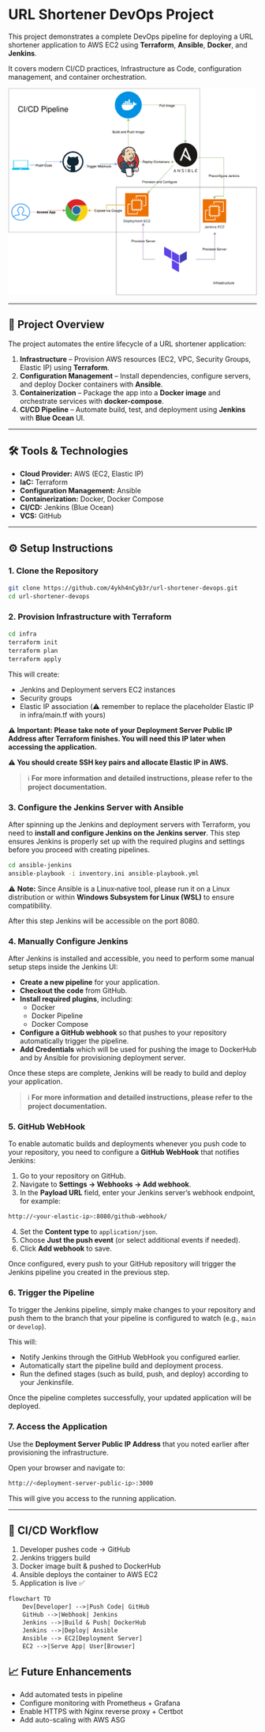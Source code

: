 # URL Shortener DevOps Project

This project demonstrates a complete DevOps pipeline for deploying a URL shortener application to AWS EC2 using **Terraform**, **Ansible**, **Docker**, and **Jenkins**.

It covers modern CI/CD practices, Infrastructure as Code, configuration management, and container orchestration.

![Architecture Overview](docs/architecture.svg)

---

## 🚀 Project Overview

The project automates the entire lifecycle of a URL shortener application:

1. **Infrastructure** – Provision AWS resources (EC2, VPC, Security Groups, Elastic IP) using **Terraform**.
2. **Configuration Management** – Install dependencies, configure servers, and deploy Docker containers with **Ansible**.
3. **Containerization** – Package the app into a **Docker image** and orchestrate services with **docker-compose**.
4. **CI/CD Pipeline** – Automate build, test, and deployment using **Jenkins** with **Blue Ocean** UI.

---

## 🛠️ Tools & Technologies

- **Cloud Provider:** AWS (EC2, Elastic IP)
- **IaC:** Terraform
- **Configuration Management:** Ansible
- **Containerization:** Docker, Docker Compose
- **CI/CD:** Jenkins (Blue Ocean)
- **VCS:** GitHub

---

## ⚙️ Setup Instructions

### 1. Clone the Repository
```bash
git clone https://github.com/4ykh4nCyb3r/url-shortener-devops.git
cd url-shortener-devops
```
### 2. Provision Infrastructure with Terraform
```bash
cd infra
terraform init
terraform plan
terraform apply
```
This will create:
- Jenkins and Deployment servers EC2 instances
- Security groups
- Elastic IP association (⚠️ remember to replace the placeholder Elastic IP in infra/main.tf with yours)

**⚠️ Important: Please take note of your Deployment Server Public IP Address after Terraform finishes. You will need this IP later when accessing the application.**

**⚠️ You should create SSH key pairs and allocate Elastic IP in AWS.**

> ℹ️ **For more information and detailed instructions, please refer to the project documentation.**

### 3. Configure the Jenkins Server with Ansible

After spinning up the Jenkins and deployment servers with Terraform, you need to **install and configure Jenkins on the Jenkins server**. This step ensures Jenkins is properly set up with the required plugins and settings before you proceed with creating pipelines.
```bash
cd ansible-jenkins
ansible-playbook -i inventory.ini ansible-playbook.yml
```
⚠️ **Note:** Since Ansible is a Linux‑native tool, please run it on a Linux distribution or within **Windows Subsystem for Linux (WSL)** to ensure compatibility.

After this step Jenkins will be accessible on the port 8080.

### 4. Manually Configure Jenkins

After Jenkins is installed and accessible, you need to perform some manual setup steps inside the Jenkins UI:

- **Create a new pipeline** for your application.
- **Checkout the code** from GitHub.
- **Install required plugins**, including:
  - Docker
  - Docker Pipeline
  - Docker Compose
- **Configure a GitHub webhook** so that pushes to your repository automatically trigger the pipeline.
- **Add Credentials** which will be used for pushing the image to DockerHub and by Ansible for provisioning deployment server.

Once these steps are complete, Jenkins will be ready to build and deploy your application.

> ℹ️ **For more information and detailed instructions, please refer to the project documentation.**

### 5. GitHub WebHook

To enable automatic builds and deployments whenever you push code to your repository, you need to configure a **GitHub WebHook** that notifies Jenkins:

1. Go to your repository on GitHub.
2. Navigate to **Settings → Webhooks → Add webhook**.
3. In the **Payload URL** field, enter your Jenkins server’s webhook endpoint, for example:
```bash
http://<your-elastic-ip>:8080/github-webhook/
```
4. Set the **Content type** to `application/json`.
5. Choose **Just the push event** (or select additional events if needed).
6. Click **Add webhook** to save.

Once configured, every push to your GitHub repository will trigger the Jenkins pipeline you created in the previous step.

### 6. Trigger the Pipeline

To trigger the Jenkins pipeline, simply make changes to your repository and push them to the branch that your pipeline is configured to watch (e.g., `main` or `develop`).  

This will:
- Notify Jenkins through the GitHub WebHook you configured earlier.
- Automatically start the pipeline build and deployment process.
- Run the defined stages (such as build, push, and deploy) according to your Jenkinsfile.

Once the pipeline completes successfully, your updated application will be deployed.

### 7. Access the Application

Use the **Deployment Server Public IP Address** that you noted earlier after provisioning the infrastructure.  

Open your browser and navigate to:

```bash
http://<deployment-server-public-ip>:3000
```

This will give you access to the running application.

---


## 🔄 CI/CD Workflow

1. Developer pushes code → GitHub
2. Jenkins triggers build
3. Docker image built & pushed to DockerHub
4. Ansible deploys the container to AWS EC2
5. Application is live ✅

```mermaid
flowchart TD
    Dev[Developer] -->|Push Code| GitHub
    GitHub -->|Webhook| Jenkins
    Jenkins -->|Build & Push| DockerHub
    Jenkins -->|Deploy| Ansible
    Ansible --> EC2[Deployment Server]
    EC2 -->|Serve App| User[Browser]
```

## 📈 Future Enhancements
- Add automated tests in pipeline
- Configure monitoring with Prometheus + Grafana
- Enable HTTPS with Nginx reverse proxy + Certbot
- Add auto-scaling with AWS ASG
